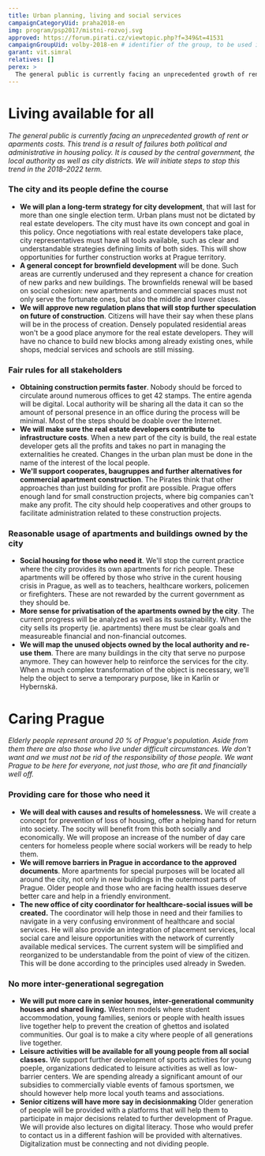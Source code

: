 ```yaml
---
title: Urban planning, living and social services
campaignCategoryUid: praha2018-en
img: program/psp2017/mistni-rozvoj.svg
approved: https://forum.pirati.cz/viewtopic.php?f=349&t=41531
campaignGroupUid: volby-2018-en # identifier of the group, to be used in program point
garant: vit.simral
relatives: []
perex: >
  The general public is currently facing an unprecedented growth of rent or aparments costs. This trend is a result of failures both political and administrative in housing policy. It is caused by the central government, the local authority as well as city districts. We will initiate steps to stop this trend in the 2018–2022 term. 
---
```


# Living available for all

*The general public is currently facing an unprecedented growth of rent or aparments costs. This trend is a result of failures both political and administrative in housing policy. It is caused by the central government, the local authority as well as city districts. We will initiate steps to stop this trend in the 2018–2022 term.*

### The city and its people define the course
* **We will plan a long-term strategy for city development**, that will last for more
than one single election term. Urban plans must not be dictated by real estate developers.
The city must have its own concept and goal in this policy. Once negotiations with real estate developers
take place, city representatives must have all tools available, such as clear and
understandable strategies defining limits of both sides. This will show opportunities for
further construction works at Prague territory.
* **A general concept for brownfield development** will be done. Such areas are currently underused
and they represent a chance for creation of new parks and new buildings. The brownfields renewal will
be based on social cohesion: new apartments and commercial spaces must not only serve the
fortunate ones, but also the middle and lower clases. 
* **We will approve new regulation plans that will stop further speculation on future of construction**. 
Citizens will have their say when these plans will be in the process of creation. Densely populated residential
areas won't be a good place anymore for the real estate developers. They will have no chance 
to build new blocks among already existing ones, while shops, medcial services and schools are still missing.

### Fair rules for all stakeholders
* **Obtaining construction permits faster**. Nobody should be forced to circulate
around numerous offices to get 42 stamps. The entire agenda will be digital. Local
authority will be sharing all the data it can so the amount of personal presence in an office during the process 
will be minimal. Most of the steps should be doable over the Internet. 
* **We will make sure the real estate developers contribute to infrastructure costs**.
When a new part of the city is build, the real estate developer gets all the profits
and takes no part in managing the externalities he created. Changes in the urban plan must be done in the name of the
interest of the local people. 
* **We'll support cooperates, baugruppes and further alternatives for commercial apartment construction**.
The Pirates think that other approaches than just building for profit are possible.
Prague offers enough land for small construction projects, where big companies can't 
make any profit. The city should help cooperatives and other groups to facilitate
administration related to these construction projects. 

### Reasonable usage of apartments and buildings owned by the city
* **Social housing for those who need it**. We'll stop the current practice where
the city provides its own apartments for rich people. These apartments will be
offered by those who strive in the curent housing crisis in Prague, as well as to
teachers, healthcare workers, policemen or firefighters. These are not rewarded 
by the current government as they should be.
* **More sense for privatisation of the apartments owned by the city**. The current
progress will be analyzed as well as its sustainability. When the city sells its 
property (ie. apartments) there must be clear goals and measureable financial and
non-financial outcomes. 
* **We will map the unused objects owned by the local authority and re-use them**.
There are many buildings in the city that serve no purpose anymore. They can however
help to reinforce the services for the city. When a much complex transformation of
the object is necessary, we'll help the object to serve a temporary purpose,
like in Karlín or Hybernská. 

# Caring Prague
*Elderly people represent around 20 % of Prague's population. Aside from them there
are also those who live under difficult circumstances. We don't want and we must not
be rid of the responsibility of those people. We want Prague to be here for everyone,
not just those, who are fit and financially well off.*


### Providing care for those who need it
* **We will deal with causes and results of homelessness.** We will create a 
concept for prevention of loss of housing, offer a helping hand for return into
society. The socity will benefit from this both socially and economically. We will
propose an increase of the number of day care centers for homeless people where social workers will
be ready to help them.
* **We will remove barriers in Prague in accordance to the approved documents**. 
More apartments for special purposes will be located all around the city, not only
in new buildings in the outermost parts of Prague. Older people and those who
are facing health issues deserve better care and help in a friendly environment.
* **The new office of city coordinator for healthcare-social issues will be created.** The coordinator will help those in need and their families to navigate in a very confusing environment of healthcare and social services. He will also provide an integration of placement services, local social care and leisure opportunities with the network of currently available medical services. The current system will be simplified and reorganized to be understandable from the point of view of the citizen. This will be done according to the principles used already in Sweden. 

### No more inter-generational segregation

* **We will put more care in senior houses, inter-generational community houses and shared living.** Western models where student accommodation, young families, seniors or people with health issues live together help to prevent the creation of ghettos and isolated communities. Our goal is to make a city where people of all generations live together.
* **Leisure activities will be available for all young people from all social classes.** We support further development of sports activities for young poeple, organizations dedicated to leisure activities as well as low-barrier centers. We are spending already a significant amount of our subsidies to commercially viable events of famous sportsmen, we should however help more local youth teams and associations. 
* **Senior citizens will have more say in decisionmaking** Older generation of people will be provided with a platforms that will help them to participate in major decisions related to further development of Prague. We will provide also lectures on digital literacy. Those who would prefer to contact us in a different fashion will be provided with alternatives. Digitalization must be connecting and not dividing people. 
